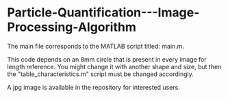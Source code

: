 # Particle-Quantification---Image-Processing-Algorithm

The main file corresponds to the MATLAB script titled: main.m.

This code depends on an 8mm circle that is present in every image for length reference. You might change it with another shape and size, but then the "table_characteristics.m" script must be changed accordingly.

A jpg image is available in the repository for interested users.
